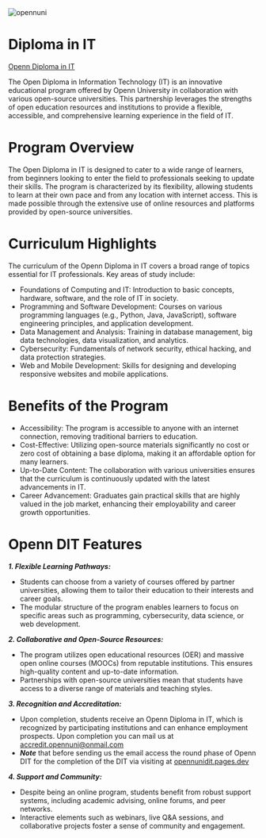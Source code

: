 <img src="![opennuni](https://github.com/opennuni/dit/blob/main/img/k5vzrqrsbmqjth7qgmkt0ve7pvuk.png)" alt="opennuni" width="60"/>

# Diploma in IT
[Openn Diploma in IT](/module%201/lesson%201%20)

The Open Diploma in Information Technology (IT) is an innovative educational program offered by Openn University in collaboration with various open-source universities. This partnership leverages the strengths of open education resources and institutions to provide a flexible, accessible, and comprehensive learning experience in the field of IT.

# Program Overview

The Open Diploma in IT is designed to cater to a wide range of learners, from beginners looking to enter the field to professionals seeking to update their skills. The program is characterized by its flexibility, allowing students to learn at their own pace and from any location with internet access. This is made possible through the extensive use of online resources and platforms provided by open-source universities.

# Curriculum Highlights

The curriculum of the Openn Diploma in IT covers a broad range of topics essential for IT professionals. Key areas of study include:

- Foundations of Computing and IT: Introduction to basic concepts, hardware, software, and the role of IT in society.
- Programming and Software Development: Courses on various programming languages (e.g., Python, Java, JavaScript), software engineering principles, and application development.
- Data Management and Analysis: Training in database management, big data technologies, data visualization, and analytics.
- Cybersecurity: Fundamentals of network security, ethical hacking, and data protection strategies.
- Web and Mobile Development: Skills for designing and developing responsive websites and mobile applications.

# Benefits of the Program

- Accessibility: The program is accessible to anyone with an internet connection, removing traditional barriers to education.
- Cost-Effective: Utilizing open-source materials significantly no cost or zero cost of obtaining a base diploma, making it an affordable option for many learners.
- Up-to-Date Content: The collaboration with various universities ensures that the curriculum is continuously updated with the latest advancements in IT.
- Career Advancement: Graduates gain practical skills that are highly valued in the job market, enhancing their employability and career growth opportunities.

# Openn DIT Features 

***1. Flexible Learning Pathways:***

- Students can choose from a variety of courses offered by partner universities, allowing them to tailor their education to their interests and career goals.
- The modular structure of the program enables learners to focus on specific areas such as programming, cybersecurity, data science, or web development.
  
***2. Collaborative and Open-Source Resources:***

- The program utilizes open educational resources (OER) and massive open online courses (MOOCs) from reputable institutions. This ensures high-quality content and up-to-date information.
- Partnerships with open-source universities mean that students have access to a diverse range of materials and teaching styles.
  
***3. Recognition and Accreditation:***

- Upon completion, students receive an Openn Diploma in IT, which is recognized by participating institutions and can enhance employment prospects. Upon completion you can mail us at [accredit.opennuni@onmail.com](mailto:accredit.opennuni@onmail.com)
- ***Note*** that before sending us the email access the round phase of Openn DIT for the completion of the DIT via visiting at [opennunidit.pages.dev](https://opennunidit.pages.dev) 

***4. Support and Community:***

- Despite being an online program, students benefit from robust support systems, including academic advising, online forums, and peer networks.
- Interactive elements such as webinars, live Q&A sessions, and collaborative projects foster a sense of community and engagement.
